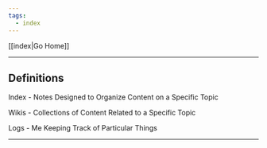 ```yaml
---
tags:
  - index
---
```

[[index|Go Home]]

---

## Definitions

Index - Notes Designed to Organize Content on a Specific Topic <br>

Wikis - Collections of Content Related to a Specific Topic <br>

Logs - Me Keeping Track of Particular Things <br>

---

